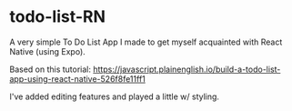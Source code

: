 # todo-list-RN

A very simple To Do List App I made to get myself acquainted with React Native (using Expo).

Based on this tutorial: https://javascript.plainenglish.io/build-a-todo-list-app-using-react-native-526f8fe11ff1

I've added editing features and played a little w/ styling.
